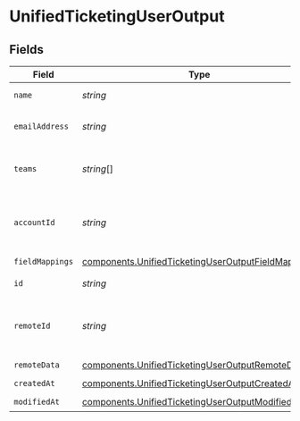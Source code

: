 # UnifiedTicketingUserOutput


## Fields

| Field                                                                                                                    | Type                                                                                                                     | Required                                                                                                                 | Description                                                                                                              |
| ------------------------------------------------------------------------------------------------------------------------ | ------------------------------------------------------------------------------------------------------------------------ | ------------------------------------------------------------------------------------------------------------------------ | ------------------------------------------------------------------------------------------------------------------------ |
| `name`                                                                                                                   | *string*                                                                                                                 | :heavy_check_mark:                                                                                                       | The name of the user                                                                                                     |
| `emailAddress`                                                                                                           | *string*                                                                                                                 | :heavy_check_mark:                                                                                                       | The email address of the user                                                                                            |
| `teams`                                                                                                                  | *string*[]                                                                                                               | :heavy_minus_sign:                                                                                                       | The teams whose the user is part of                                                                                      |
| `accountId`                                                                                                              | *string*                                                                                                                 | :heavy_minus_sign:                                                                                                       | The account or organization the user is part of                                                                          |
| `fieldMappings`                                                                                                          | [components.UnifiedTicketingUserOutputFieldMappings](../../models/components/unifiedticketinguseroutputfieldmappings.md) | :heavy_check_mark:                                                                                                       | N/A                                                                                                                      |
| `id`                                                                                                                     | *string*                                                                                                                 | :heavy_minus_sign:                                                                                                       | The UUID of the user                                                                                                     |
| `remoteId`                                                                                                               | *string*                                                                                                                 | :heavy_minus_sign:                                                                                                       | The id of the user in the context of the 3rd Party                                                                       |
| `remoteData`                                                                                                             | [components.UnifiedTicketingUserOutputRemoteData](../../models/components/unifiedticketinguseroutputremotedata.md)       | :heavy_check_mark:                                                                                                       | N/A                                                                                                                      |
| `createdAt`                                                                                                              | [components.UnifiedTicketingUserOutputCreatedAt](../../models/components/unifiedticketinguseroutputcreatedat.md)         | :heavy_check_mark:                                                                                                       | N/A                                                                                                                      |
| `modifiedAt`                                                                                                             | [components.UnifiedTicketingUserOutputModifiedAt](../../models/components/unifiedticketinguseroutputmodifiedat.md)       | :heavy_check_mark:                                                                                                       | N/A                                                                                                                      |